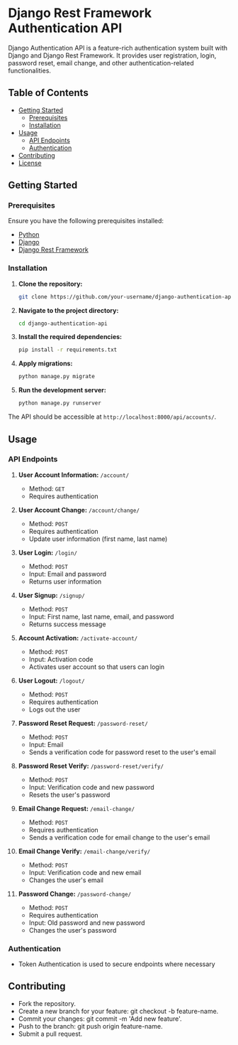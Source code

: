 # Django Rest Framework Authentication API

Django Authentication API is a feature-rich authentication system built with Django and Django Rest Framework. It provides user registration, login, password reset, email change, and other authentication-related functionalities.

## Table of Contents

- [Getting Started](#getting-started)
  - [Prerequisites](#prerequisites)
  - [Installation](#installation)
- [Usage](#usage)
  - [API Endpoints](#api-endpoints)
  - [Authentication](#authentication)
- [Contributing](#contributing)
- [License](#license)

## Getting Started

### Prerequisites

Ensure you have the following prerequisites installed:

- [Python](https://www.python.org/)
- [Django](https://www.djangoproject.com/)
- [Django Rest Framework](https://www.django-rest-framework.org/)


### Installation

1. **Clone the repository:**

    ```bash
    git clone https://github.com/your-username/django-authentication-api.git
    ```

2. **Navigate to the project directory:**

    ```bash
    cd django-authentication-api
    ```

3. **Install the required dependencies:**

    ```bash
    pip install -r requirements.txt
    ```

4. **Apply migrations:**

    ```bash
    python manage.py migrate
    ```

5. **Run the development server:**

    ```bash
    python manage.py runserver
    ```

The API should be accessible at `http://localhost:8000/api/accounts/`.

## Usage

### API Endpoints

1. **User Account Information:** `/account/`
    - Method: `GET`
    - Requires authentication

2. **User Account Change:** `/account/change/`
    - Method: `POST`
    - Requires authentication
    - Update user information (first name, last name)

3. **User Login:** `/login/`
    - Method: `POST`
    - Input: Email and password
    - Returns user information

4. **User Signup:** `/signup/`
    - Method: `POST`
    - Input: First name, last name, email, and password
    - Returns success message

5. **Account Activation:** `/activate-account/`
    - Method: `POST`
    - Input: Activation code
    - Activates user account so that users can login

6. **User Logout:** `/logout/`
    - Method: `POST`
    - Requires authentication
    - Logs out the user

7. **Password Reset Request:** `/password-reset/`
    - Method: `POST`
    - Input: Email
    - Sends a verification code for password reset to the user's email

8. **Password Reset Verify:** `/password-reset/verify/`
    - Method: `POST`
    - Input: Verification code and new password
    - Resets the user's password

9. **Email Change Request:** `/email-change/`
    - Method: `POST`
    - Requires authentication
    - Sends a verification code for email change to the user's email

10. **Email Change Verify:** `/email-change/verify/`
    - Method: `POST`
    - Input: Verification code and new email
    - Changes the user's email

11. **Password Change:** `/password-change/`
    - Method: `POST`
    - Requires authentication
    - Input: Old password and new password
    - Changes the user's password

### Authentication

- Token Authentication is used to secure endpoints where necessary

## Contributing

- Fork the repository.
- Create a new branch for your feature: git checkout -b feature-name.
- Commit your changes: git commit -m 'Add new feature'.
- Push to the branch: git push origin feature-name.
- Submit a pull request.


 
